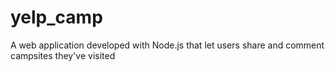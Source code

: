 # yelp_camp
A web application developed with Node.js that let users share and comment campsites they've visited
